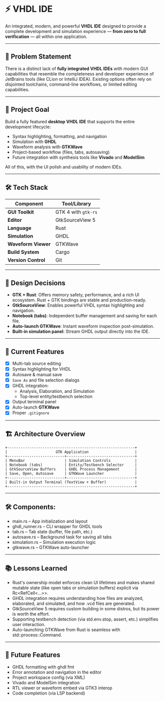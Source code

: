 # ⚡ VHDL IDE

An integrated, modern, and powerful **VHDL IDE** designed to provide a complete development and simulation experience — **from zero to full verification** — all within one application.

---

## 🧠 Problem Statement

There is a distinct lack of **fully integrated VHDL IDEs** with modern GUI capabilities that resemble the completeness and developer experience of JetBrains tools (like CLion or IntelliJ IDEA). Existing options often rely on disjointed toolchains, command-line workflows, or limited editing capabilities.

---

## 🎯 Project Goal

Build a fully featured **desktop VHDL IDE** that supports the entire development lifecycle:
- Syntax highlighting, formatting, and navigation
- Simulation with **GHDL**
- Waveform analysis with **GTKWave**
- Project-based workflow (files, tabs, autosaving)
- Future integration with synthesis tools like **Vivado** and **ModelSim**

All of this, with the UI polish and usability of modern IDEs.

---

## 🛠️ Tech Stack

| Component           | Tool/Library               |
|---------------------|----------------------------|
| **GUI Toolkit**     | GTK 4 with `gtk-rs`        |
| **Editor**          | GtkSourceView 5            |
| **Language**        | Rust                       |
| **Simulation**      | GHDL                       |
| **Waveform Viewer** | GTKWave                    |
| **Build System**    | Cargo                      |
| **Version Control** | Git                        |

---

## 🧱 Design Decisions

- **GTK + Rust**: Offers memory safety, performance, and a rich UI ecosystem. Rust + GTK bindings are stable and production-ready.
- **GtkSourceView**: Enables powerful VHDL syntax highlighting and navigation.
- **Notebook (tabs)**: Independent buffer management and saving for each file.
- **Auto-launch GTKWave**: Instant waveform inspection post-simulation.
- **Built-in simulation panel**: Stream GHDL output directly into the IDE.

---

## 🧪 Current Features

- [x] Multi-tab source editing
- [x] Syntax highlighting for VHDL
- [x] Autosave & manual save
- [x] `Save As` and file selection dialogs
- [x] GHDL integration:
    - Analysis, Elaboration, and Simulation
    - Top-level entity/testbench selection
- [x] Output terminal panel
- [x] Auto-launch **GTKWave**
- [x] Proper `.gitignore`

---

## 🏗️ Architecture Overview

```text
+----------------------------------------------------------+
|                      GTK Application                     |
+--------------------------+-------------------------------+
| MenuBar                  | Simulation Controls           |
| Notebook (tabs)          | Entity/Testbench Selector     |
| GtkSourceView Buffers    | GHDL Process Management       |
| Save, Open, Autosave     | GTKWave Launcher              |
+--------------------------+-------------------------------+
| Built-in Output Terminal (TextView + Buffer)             |
+----------------------------------------------------------+

```

---

## 🛠️ Components:
- main.rs – App initialization and layout
- ghdl_runner.rs – CLI wrapper for GHDL tools
- tab.rs – Tab state (buffer, file path, etc.)
- autosave.rs – Background task for saving all tabs
- simulation.rs – Simulation execution logic
- gtkwave.rs – GTKWave auto-launcher

---

## 📚 Lessons Learned
- Rust's ownership model enforces clean UI lifetimes and makes shared mutable state (like open tabs or simulation buffers) explicit via Rc<RefCell<...>>.
- GHDL integration requires understanding how files are analyzed, elaborated, and simulated, and how .vcd files are generated.
- GtkSourceView 5 requires custom building in some distros, but its power is worth the effort.
- Supporting testbench detection (via std.env.stop, assert, etc.) simplifies user interaction.
- Auto-launching GTKWave from Rust is seamless with std::process::Command.

---

## 🔮 Future Features
- GHDL formatting with ghdl fmt
- Error annotation and navigation in the editor
- Project workspace config (via XML)
- Vivado and ModelSim integration
- RTL viewer or waveform embed via GTK3 interop
- Code completion (via LSP backend)
